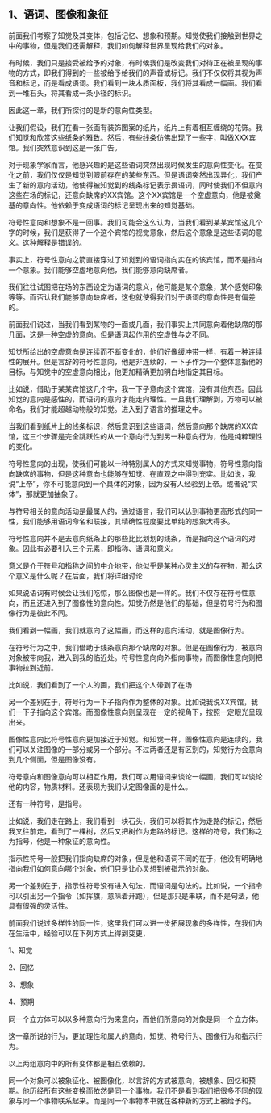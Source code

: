 <h2>1、语词、图像和象征</h2><p>前面我们考察了知觉及其变体，包括记忆、想象和预期。知觉使我们接触到世界之中的事物，但是我们还需解释，我们如何解释世界呈现给我们的对象。</p><p>有时候，我们只是接受被给予的对象，有时候我们是改变我们对待正在被呈现的事物的方式，即我们得到的一些被给予给我们的声音或标记。我们不仅仅将其视为声音和标记，而是看成语词。我们看到一块木质面板，我们将其看成一幅画。我们看到一堆石头，将其看成一条小径的标识。</p><p>因此这一章，我们所探讨的是新的意向性类型。</p><p>让我们假设，我们在看一张画有装饰图案的纸片，纸片上有着相互缠绕的花饰。我们知觉和欣赏这些纸条的雅致。然后，有些线条仿佛出现了一些字，叫做XXX宾馆。我们突然意识到这是一张广告。</p><p>对于现象学家而言，他感兴趣的是这些语词突然出现时候发生的意向性变化。在变化之前，我们仅仅是知觉到眼前存在的某些东西。但是语词突然出现异化，我们产生了新的意向活动，他使得被知觉到的线条标记表示畏语词，同时使我们不但意向这些在场的标记，还意向缺席的XX宾馆。这个XX宾馆是一个空虚意向，他是被奠基的意向性。他依赖于变成语词的标记呈现出来的知觉基础。</p><p>符号性意向和想象不是一回事。我们可能会这么认为，当我们看到某某宾馆这几个字的时候，我们是获得了一个这个宾馆的视觉意象，然后这个意象是这些语词的意义。这种解释是错误的。</p><p>事实上，符号性意向之箭直接穿过了知觉到的语词指向实在的该宾馆，而不是指向一个意象。我们能够空虚地意向他，我们能够意向缺席者。</p><p>我们往往试图把在场的东西设定为语词的意义，他可能是某个意象，某个感觉印象等等。而否认我们能够意向缺席者，这也就使得我们对于语词的意向性是有偏差的。</p><p>前面我们说过，当我们看到某物的一面或几面，我们事实上共同意向着他缺席的那几面，这是一种空虚的意向。但是语词起作用的空虚性与之不同。</p><p>知觉所给出的空虚意向是连续而不断变化的，他们好像缓冲带一样，有着一种连续性的展开。但是言辞的符号性意向，他是非连续的，一下子作为一个整体意指他的目标，与知觉中的空虚意向相比，他更加精确更加明白地指定其目标。</p><p>比如说，借助于某某宾馆这几个字，我一下子意向这个宾馆，没有其他东西。因此知觉的意向是感性的，而语词的意向才能走向理性。一旦我们理解到，万物可以被命名，我们才能超越动物般的知觉。进入到了语言的推理之中。</p><p>当我们看到纸片上的线条标识，然后意识到这些语词，然后意向那个缺席的XX宾馆，这三个步骤是完全跳跃性的从一个意向行为到另一种意向行为，他是纯粹理性的变化。</p><p>符号性意向的出现，使我们可能以一种特别属人的方式来知觉事物，符号性意向指向缺席的事物，但是这种意向也能够在知觉、在直观之中得到充实。比如说，我说“上帝”，你不可能意向到一个具体的对象，因为没有人经验到上帝。或者说“实体”，那就更加抽象了。</p><p>与符号相关的意向活动是最属人的，通过语言，我们可以达到事物更高形式的同一性，我们能够用语词命名和联接，其精确性程度要比单纯的想象大得多。</p><p>符号性意向并不是去意向纸条上的那些比比划划的线条，而是指向这个语词的对象。因此有必要引入三个元素，即指称、语词和意义。</p><p>意义是介于符号和指称之间的中介地带，他似乎是某种心灵主义的存在物，那么这个意义是什么呢？在后面，我们将详细讨论</p><p>如果说语词有时候会让我们吃惊，那么图像也是一样的。我们不仅存在符号性意向，而且还进入到了图像性的意向性。知觉仍然是他们的基础，但是符号行为和图像行为是彼此不同。</p><p>我们看到一幅画，我们就意向了这幅画，而这样的意向活动，就是图像行为。</p><p>在符号行为之中，我们借助于线条意向那个缺席的对象。但是在图像行为，被意向对象被带向我，进入到我的临近处。符号性意向向外指向事物，而图像性意向则把事物拉到近前。</p><p>比如说，我们看到了一个人的画，我们把这个人带到了在场</p><p>另一个差别在于，符号行为一下子指向作为整体的对象。比如说我说XX宾馆，我们一下子指向这个宾馆。而图像性意向则呈现在一定的视角下，按照一定眼光呈现出来。</p><p>图像性意向比符号性意向更加接近于知觉。和知觉一样，图像性意向是连续的，我们可以关注图像的一部分或另一个部分。不过两者还是有区别的，知觉行为会意向到几个侧面，但是图像没有。</p><p>符号意向和图像意向可以相互作用，我们可以用语词来谈论一幅画，我们可以谈论他的内容，物质材料。还表现为我们认定图像画的是什么。</p><p>还有一种符号，是指号。</p><p>比如说，我们走在路上，我们看到一块石头，我们可以将其作为走路的标记，然后我又往前走，看到了一棵树，然后又把树作为走路的标记。这样的符号，我们称之为指号，他是一种象征的意向性。</p><p>指示性符号一般把我们指向缺席的对象，但是他和语词不同的在于，他没有明确地指向我们如何意向哪个对象，他们只是让心灵想到被指示的对象。</p><p>另一个差别在于，指示性符号没有进入句法，而语词是句法的。比如说，一个指令可以引出另一个指令（如挥旗，意味着开跑），但是那只是串联，而不是句法，他具有很强的灵活性。</p><p>前面我们说过多样性的同一性，这里我们可以进一步拓展现象的多样性，在我们内在生活中，经验可以在下列方式上得到变更，</p><p>1、知觉</p><p>2、回忆</p><p>3、想象</p><p>4、预期</p><p>同一个立方体可以以多种意向行为来意向，而他们所意向的对象是同一个立方体。</p><p>这一章所说的行为，更加理性和属人的意向，知觉、符号行为、图像行为和指示行为。</p><p>以上两组意向中的所有变体都是相互依赖的。</p><p>同一个对象可以被象征化、被图像化，以言辞的方式被意向，被想象、回忆和预期。他历经所有这些变换而依然是同一个事物。我们不是看到我们把很多不同的现象与同一个事物联系起来。而是同一个事物本书就在各种新的方式上被给予的。</p><p></p><p></p><p></p>